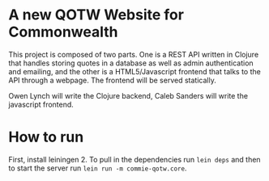 # A new QOTW Website for Commonwealth

This project is composed of two parts. One is a REST API written in Clojure that handles storing quotes in a database as well as admin authentication and emailing, and the other is a HTML5/Javascript frontend that talks to the API through a webpage. The frontend will be served statically.

Owen Lynch will write the Clojure backend, Caleb Sanders will write the javascript frontend.

# How to run

First, install leiningen 2. To pull in the dependencies run `lein deps` and then to start the server run `lein run -m commie-qotw.core`.
